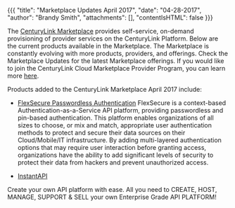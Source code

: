 {{{
"title": "Marketplace Updates April 2017",
"date": "04-28-2017",
"author": "Brandy Smith",
"attachments": [],
"contentIsHTML": false
}}}

The [CenturyLink Marketplace](https://www.ctl.io/marketplace/) provides self-service, on-demand provisioning of provider services on the CenturyLink Platform. Below are the current products available in the Marketplace. The Marketplace is constantly evolving with more products, providers, and offerings. Check the Marketplace Updates for the latest Marketplace offerings. If you would like to join the CenturyLink Cloud Marketplace Provider Program, you can learn more [here](https://www.ctl.io/marketplace-program/).

Products added to the CenturyLink Marketplace April 2017 include:

* [FlexSecure Passwordless Authentication](https://www.ctl.io/marketplace/partner/ADMN/product/FlexSecure%20Passwordless%20Authentication/)
FlexSecure is a context-based Authentication-as-a-Service API platform, providing passwordless and pin-based authentication. This platform enables organizations of all sizes to choose, or mix and match, appropriate user authentication methods to protect and secure their data sources on their Cloud/Mobile/IT infrastructure.
By adding multi-layered authentication options that may require user interaction before granting access, organizations have the ability to add significant levels of security to protect their data from hackers and prevent unauthorized access.

* [InstantAPI](https://www.ctl.io/marketplace/partner/IAPI/product/InstantAPI/)  

Create your own API platform with ease.
All you need to CREATE, HOST, MANAGE, SUPPORT & SELL your own Enterprise Grade API PLATFORM!
